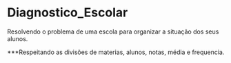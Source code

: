 # Diagnostico_Escolar

Resolvendo o problema de uma escola para organizar a situação dos seus alunos.

***Respeitando as divisões de materias, alunos, notas, média e frequencia. 
